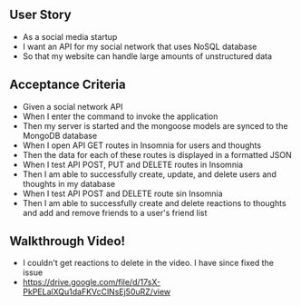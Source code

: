 ## User Story

* As a social media startup
* I want an API for my social network that uses NoSQL database
* So that my website can handle large amounts of unstructured data

## Acceptance Criteria
* Given a social network API
* When I enter the command to invoke the application
* Then my server is started and the mongoose models are synced to the MongoDB database
* When I open API GET routes in Insomnia for users and thoughts
* Then the data for each of these routes is displayed in a formatted JSON
* When I test API POST, PUT and DELETE routes in Insomnia
* Then I am able to successfully create, update, and delete users and thoughts in my database
* When I test API POST and DELETE route sin Insomnia
* Then I am able to successfully create and delete reactions to thoughts and add and remove friends to a user's friend list

## Walkthrough Video!
* I couldn't get reactions to delete in the video. I have since fixed the issue
* https://drive.google.com/file/d/17sX-PkPELalXQu1daFKVcClNsEj50uRZ/view
